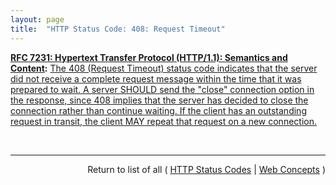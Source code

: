 ```yaml
---
layout: page
title:  "HTTP Status Code: 408: Request Timeout"
---
```


**[RFC 7231: Hypertext Transfer Protocol (HTTP/1.1): Semantics and Content](/specs/IETF/RFC/7231 "The Hypertext Transfer Protocol (HTTP) is an application-level protocol for distributed, collaborative, hypertext information systems. This document defines the semantics of HTTP/1.1 messages as expressed by request methods, request header fields, response status codes, and response header fields, along with the payload of messages (metadata and body content) and mechanisms for content negotiation."):** [The 408 (Request Timeout) status code indicates that the server did not receive a complete request message within the time that it was prepared to wait. A server SHOULD send the "close" connection option in the response, since 408 implies that the server has decided to close the connection rather than continue waiting. If the client has an outstanding request in transit, the client MAY repeat that request on a new connection.](http://tools.ietf.org/html/rfc7231#section-6.5.7 "Read documentation for HTTP Status Code &#34;408&#34;")

<br/>
<hr/>

<p style="text-align: right">Return to list of all ( <a href="../http-status-codes">HTTP Status Codes</a> | <a href="../">Web Concepts</a> )</p>